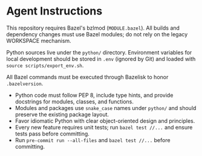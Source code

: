 # Agent Instructions

This repository requires Bazel's bzlmod (`MODULE.bazel`). All builds and dependency
changes must use Bazel modules; do not rely on the legacy WORKSPACE mechanism.

Python sources live under the `python/` directory. Environment variables for local
development should be stored in `.env` (ignored by Git) and loaded with
`source scripts/export_env.sh`.

All Bazel commands must be executed through Bazelisk to honor `.bazelversion`.

- Python code must follow PEP 8, include type hints, and provide docstrings for modules, classes, and functions.
- Modules and packages use `snake_case` names under `python/` and should preserve the existing package layout.
- Favor idiomatic Python with clear object-oriented design and principles.
- Every new feature requires unit tests; run `bazel test //...` and ensure tests pass before committing.
- Run `pre-commit run --all-files` and `bazel test //...` before committing.
